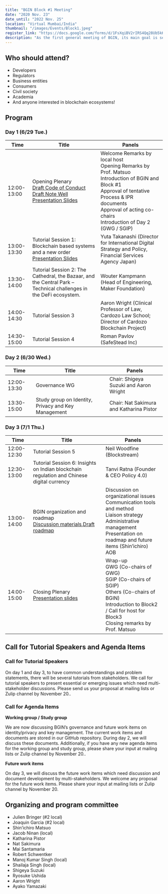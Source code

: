 ```yaml
---
title: "BGIN Block #1 Meeting"
date: "2020 Nov. 23"
date_until: "2022 Nov. 25"
location: "Virtual Mumbai/India"
thumbnail: "/images/Events/Block1.jpeg"
register_link: "https://docs.google.com/forms/d/1FsXqiBV2rIRS4Qq28Ub5kKlDAD9QLITbSk8WN96nbxU/viewform?fbclid=IwAR1JSESsFPsoyDvvDaXWFXpIF41zhw47S9UfdKAjCSZnypN89Ai4KKhq49c&edit_requested=true"
description: "As the first general meeting of BGIN, its main goal is setting up a common stage of multi-stakeholder discussion. After the agreement at G20 last year, several conferences/meetings were organized to gather multi-stakeholders including developers and regulators who never collaborated before. With leveraging those discussions, we aim to establish organization and processes of multi-stakeholder discussions suitable for permissionless blockchain ecosystems. The agenda includes discussion of BGIN’s multi-stakeholder governance, discussion of the essential work items on identity, privacy and key management. BGIN’s future roadmap is also discussed."
---
```


## Who should attend?

- Developers
- Regulators
- Business entities
- Consumers
- Civil society
- Academia
- And anyone interested in blockchain ecosystems!

## Program

### Day 1 (6/29 Tue.)

|Time|Title|Panels|
|-|-|-|
|12:00-13:00|Opening Plenary<br>[Draft Code of Conduct](https://drive.google.com/file/d/1cE_EJaYqSaxBd8VvHqxCf9TPx7hhHGZ5/view?usp=sharing)<br>[Draft Note Well](https://drive.google.com/file/d/1g3go9z6-88_cFdj1KXF7afYV92cKam8b/view?usp=sharing)<br>[Presentation Slides](https://drive.google.com/file/d/1e6ZbaWSxBy7Jq1VVWTxXDmdRfSGBNgH3/view?usp=sharing)|Welcome Remarks by local host<br>Opening Remarks by Prof. Matsuo<br>Introduction of BGIN and Block #1<br>Approval of tentative Process & IPR documents<br>Approval of acting co-chairs<br>Introduction of Day 2 (GWG / SGIP)|
|13:00-13:30|Tutorial Session 1: Blockchain based systems and a new order<br>[Presentation Slides](https://drive.google.com/file/d/1i3LpGHCbhQtPDarGmjuE7ZFCB3bFVOhi/view?usp=sharing)|Yuta Takanashi (Director for International Digital Strategy and Policy, Financial Services Agency Japan)|
|13:30-14:00|Tutorial Session 2: The Cathedral, the Bazaar, and the Central Park – Technical challenges in the DeFi ecosystem.|Wouter Kampmann (Head of Engineering, Maker Foundation)|
|14:00-14:30|Tutorial Session 3|Aaron Wright (Clinical Professor of Law, Cardozo Law School; Director of Cardozo Blockchain Project)|
|14:30-15:00|Tutorial Session 4|Roman Pavlov (SafeStead Inc)|

### Day 2 (6/30 Wed.)

|Time|Title|Panels|
|-|-|-|
|12:00-13:30|Governance WG|Chair: Shigeya Suzuki and Aaron Wright|
|13:30-15:00|Study group on Identity, Privacy and Key Management|Chair: Nat Sakimura and Katharina Pistor|

### Day 3 (7/1 Thu.)

|Time|Title|Panels|
|-|-|-|
|12:00-12:30|Tutorial Session 5|Neil Woodfine (Blockstream)|
|12:30-13:00|Tutorial Session 6: Insights on Indian blockchain regulation and Chinese digital currency|Tanvi Ratna (Founder & CEO Policy 4.0)|
|13:00-14:00|BGIN organization and roadmap<br>[Discussion materials](https://drive.google.com/file/d/1OsVTAj7QBMW-N9mg-cyUoXvUi78onAvp/view),[Draft roadmap](https://docs.google.com/document/d/1XKE0giEbPLAW_aNgO6pfxZ_5zogwO1sjJCcJlt_xCQI/edit?usp=sharing)|Discussion on organizational issues<br>Communication tools and method<br>Liaison strategy<br>Administrative management<br>Presentation on roadmap and future items (Shin’ichiro)<br>AOB
|14:00-15:00|Closing Plenary<br>[Presentation slides](https://drive.google.com/file/d/1i0FNroB6foCsr2xJozBuSrsHckw96LTo/view?usp=sharing)|Wrap-up<br>GWG (Co-chairs of GWG)<br>SGIP (Co-chairs of SGIP)<br>Others (Co-chairs of BGIN)<br>Introduction to Block2 / Call for host for Block3<br>Closing remarks by Prof. Matsuo|

## Call for Tutorial Speakers and Agenda Items

### Call for Tutorial Speakers

On day 1 and day 3, to have common understandings and problem statements, there will be several tutorials from stakeholders. We call for tutorial speakers to present essential or emerging issues which need multi-stakeholder discussions. Please send us your proposal at mailing lists or Zulip channel by November 20..

### Call for Agenda Items

**Working group / Study group**

We are now discussing BGIN’s governance and future work items on identity/privacy and key management. The current work items and documents are stored in our GitHub repository. During day 2, we will discuss these documents. Additionally, if you have any new agenda items for the working group and study group, please share your input at mailing lists or Zulip channel by November 20..

**Future work items**

On day 3, we will discuss the future work items which need discussion and document development by multi-stakeholders. We welcome any proposal for the future work items. Please share your input at mailing lists or Zulip channel by November 20.

## Organizing and program committee

- Julien Bringer (#2 local)
- Joaquin Garcia (#2 local)
- Shin’ichiro Matsuo
- Jacob Ninan (local)
- Katharina Pistor
- Nat Sakimura
- Mai Santamaria
- Robert Schwentker
- Manoj Kumar Singh (local)
- Shailaja Singh (local)
- Shigeya Suzuki
- Ryosuke Ushida
- Aaron Wright
- Ayako Yamazaki